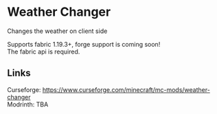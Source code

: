# Weather Changer
Changes the weather on client side

Supports fabric 1.19.3+, forge support is coming soon!\
The fabric api is required.

## Links
Curseforge: https://www.curseforge.com/minecraft/mc-mods/weather-changer <br>
Modrinth: TBA
